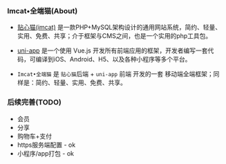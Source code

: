 

### Imcat•全端猫(About)

* [贴心猫(imcat)](http://imcat.txjia.com/) 是一款PHP+MySQL架构设计的通用网站系统，简约、轻量、实用、免费、共享；介于框架与CMS之间，也是一个实用的php工具包。

* [uni-app](https://uniapp.dcloud.io/) 是一个使用 Vue.js 开发所有前端应用的框架，开发者编写一套代码，可编译到iOS、Android、H5、以及各种小程序等多个平台。

* `Imcat•全端猫` 是 `贴心猫`后端 + `uni-app` 前端 开发的一套 移动端全端框架；同样是：简约、轻量、实用、免费、共享。


### 后续完善(TODO)

* 会员
* 分享
* 购物车+支付
* https服务端配置 - ok
* 小程序/app打包 - ok

